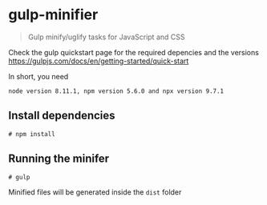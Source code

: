 # gulp-minifier
> Gulp minify/uglify tasks for JavaScript and CSS

Check the gulp quickstart page for the required depencies and the versions
https://gulpjs.com/docs/en/getting-started/quick-start

In short, you need 

```node version 8.11.1, npm version 5.6.0 and npx version 9.7.1```

## Install dependencies

`# npm install`

## Running the minifer

`# gulp`

Minified files will be generated inside the `dist` folder    